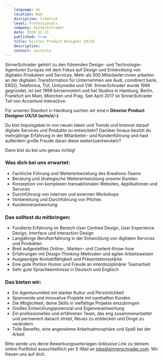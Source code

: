 ```yaml
---
    language: de
    location: Ham
    discipline: Creative
    level: Professionals
    company: SinnerSchrader
    date: 2020-12-11
    published: true
    title: Dirctor Product Designer UX/UI
    description: 
    contact: victoria
---
```


SinnerSchrader gehört zu den führenden Design- und Technologie-Agenturen Europas mit dem Fokus auf Design und Entwicklung von digitalen Produkten und Services. Mehr als 500 Mitarbeiter:innen arbeiten an der digitalen Transformation für Unternehmen wie Audi, comdirect bank, ERGO, Telefónica, TUI, Unitymedia und VW. SinnerSchrader wurde 1996 gegründet, ist seit 1999 börsennotiert und hat Studios in Hamburg, Berlin, Frankfurt am Main, München und Prag. Seit April 2017 ist SinnerSchrader Teil von Accenture Interactive.

Für unseren Standort in Hamburg suchen wir eine:n **Director Product Designer UX/UI (w/m/x/-)**.

Du bist Impulsgeber:in von neuen Ideen und Trends und brennst darauf digitale Services und Produkte zu entwickeln? Darüber hinaus besitzt du mehrjährige Erfahrung in der Mitarbeiter- und Kundenführung und hast außerdem große Freude daran diese weiterzuentwickeln? 
 
Dann bist du bei uns genau richtig!

### Was dich bei uns erwartet:

- Fachliche Führung und Weiterentwicklung des Kreations-Teams
- Beratung und strategische Weiterentwicklung unserer Kunden
- Konzeption von komplexen transaktionalen Websites, Applikationen und  Services
- Durchführung von internen und externen Workshops
- Vorbereitung und Durchführung von Pitches
- Kundenverantwortung

### Das solltest du mitbringen:

- Fundierte Erfahrung im Bereich User Centred Design, User Experience Design, Interface und Interaction Design
- Langjährige Berufserfahrung in der Entwicklung von digitalen Services und Produkten
- Breit aufgestelltes Online-, Marken- und Content-Know-how
- Erfahrungen mit Design-Thinking-Methoden und agilen Arbeitsweisen
- Ausgeprägte Kontaktfähigkeit und Präsentationsstärke
- Eine gute Portion Humor und Freude an interdisziplinärer Teamarbeit
- Sehr gute Sprachkenntnisse in Deutsch und Englisch

### Das bieten wir:

- Ein Agenturumfeld mit starker Kultur und Persönlichkeit
- Spannende und innovative Projekte mit namhaften Kunden
- Die Möglichkeit, deine Skills in vielfältige Projekte einzubringen
- Großes Entwicklungspotenzial und Eigenverantwortung
- Ein professionelles und erfahrenes Team, das eng zusammenarbeitet und permanent danach strebt, Neues zu entdecken und Dinge zu verändern
- Tolle Benefits, eine angenehme Arbeitsatmosphäre und Spaß bei der Arbeit

Bitte sende uns deine Bewerbungsunterlagen (inklusive Link zu deinem online Portfolio) ausschließlich per E-Mail an <jobs@sinnerschrader.com>. Wir freuen uns auf dich.
